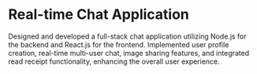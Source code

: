 # Real-time Chat Application

Designed and developed a full-stack chat application utilizing Node.js for the backend and React.js for the frontend.
Implemented user profile creation, real-time multi-user chat, image sharing features, and integrated read receipt functionality, enhancing the overall user experience.

